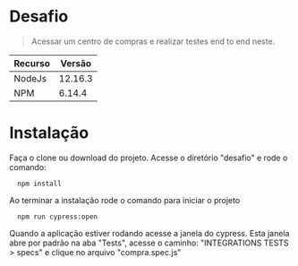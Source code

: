 # Desafio 

> Acessar um centro de compras e realizar testes end to end neste.


| Recurso | Versão |
| ------ | ------ |
| NodeJs | 12.16.3 |
| NPM | 6.14.4 |

# Instalação

Faça o clone ou download do projeto.
Acesse o diretório "desafio" e rode o comando:

```
  npm install
```

Ao terminar a instalação rode o comando para iniciar o projeto
```
  npm run cypress:open
```

Quando a aplicação estiver rodando acesse a janela do cypress. Esta janela abre por padrão na aba "Tests", acesse o caminho: "INTEGRATIONS TESTS > specs" e clique no arquivo "compra.spec.js"   
